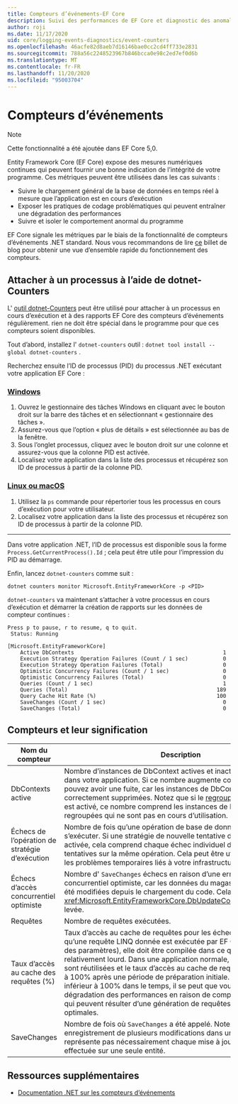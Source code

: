 ```yaml
---
title: Compteurs d’événements-EF Core
description: Suivi des performances de EF Core et diagnostic des anomalies avec les compteurs d’événements .NET
author: roji
ms.date: 11/17/2020
uid: core/logging-events-diagnostics/event-counters
ms.openlocfilehash: 46acfe82d8aeb7d16146bae0cc2cd4ff733e2831
ms.sourcegitcommit: 788a56c2248523967b846bcca0e98c2ed7ef0d6b
ms.translationtype: MT
ms.contentlocale: fr-FR
ms.lasthandoff: 11/20/2020
ms.locfileid: "95003704"
---
```

# <a name="event-counters"></a>Compteurs d’événements

> [!NOTE]
> Cette fonctionnalité a été ajoutée dans EF Core 5,0.

Entity Framework Core (EF Core) expose des mesures numériques continues qui peuvent fournir une bonne indication de l’intégrité de votre programme. Ces métriques peuvent être utilisées dans les cas suivants :

* Suivre le chargement général de la base de données en temps réel à mesure que l’application est en cours d’exécution
* Exposer les pratiques de codage problématiques qui peuvent entraîner une dégradation des performances
* Suivre et isoler le comportement anormal du programme

EF Core signale les métriques par le biais de la fonctionnalité de compteurs d’événements .NET standard. Nous vous recommandons de lire [ce](https://devblogs.microsoft.com/dotnet/introducing-diagnostics-improvements-in-net-core-3-0/) billet de blog pour obtenir une vue d’ensemble rapide du fonctionnement des compteurs.

## <a name="attach-to-a-process-using-dotnet-counters"></a>Attacher à un processus à l’aide de dotnet-Counters

L' [outil dotnet-Counters](https://docs.microsoft.com/dotnet/core/diagnostics/dotnet-counters) peut être utilisé pour attacher à un processus en cours d’exécution et à des rapports EF Core des compteurs d’événements régulièrement. rien ne doit être spécial dans le programme pour que ces compteurs soient disponibles.

Tout d’abord, installez l' `dotnet-counters` outil : `dotnet tool install --global dotnet-counters` .

Recherchez ensuite l’ID de processus (PID) du processus .NET exécutant votre application EF Core :

### <a name="windows"></a>[Windows](#tab/windows)

1. Ouvrez le gestionnaire des tâches Windows en cliquant avec le bouton droit sur la barre des tâches et en sélectionnant « gestionnaire des tâches ».
2. Assurez-vous que l’option « plus de détails » est sélectionnée au bas de la fenêtre.
3. Sous l’onglet processus, cliquez avec le bouton droit sur une colonne et assurez-vous que la colonne PID est activée.
4. Localisez votre application dans la liste des processus et récupérez son ID de processus à partir de la colonne PID.

### <a name="linux-or-macos"></a>[Linux ou macOS](#tab/fluent-api)

1. Utilisez la `ps` commande pour répertorier tous les processus en cours d’exécution pour votre utilisateur.
2. Localisez votre application dans la liste des processus et récupérez son ID de processus à partir de la colonne PID.

***

Dans votre application .NET, l’ID de processus est disponible sous la forme `Process.GetCurrentProcess().Id` ; cela peut être utile pour l’impression du PID au démarrage.

Enfin, lancez `dotnet-counters` comme suit :

```console
dotnet counters monitor Microsoft.EntityFrameworkCore -p <PID>
```

`dotnet-counters` va maintenant s’attacher à votre processus en cours d’exécution et démarrer la création de rapports sur les données de compteur continues :

```console
Press p to pause, r to resume, q to quit.
 Status: Running

[Microsoft.EntityFrameworkCore]
    Active DbContexts                                               1
    Execution Strategy Operation Failures (Count / 1 sec)           0
    Execution Strategy Operation Failures (Total)                   0
    Optimistic Concurrency Failures (Count / 1 sec)                 0
    Optimistic Concurrency Failures (Total)                         0
    Queries (Count / 1 sec)                                         1
    Queries (Total)                                               189
    Query Cache Hit Rate (%)                                      100
    SaveChanges (Count / 1 sec)                                     0
    SaveChanges (Total)                                             0
```

## <a name="counters-and-their-meaning"></a>Compteurs et leur signification

Nom du compteur                          | Description
------------------------------------- | ----
DbContexts active                     | Nombre d’instances de DbContext actives et inactives actuellement dans votre application. Si ce nombre augmente continuellement, vous pouvez avoir une fuite, car les instances de DbContext ne sont pas correctement supprimées. Notez que si le [regroupement de contexte](xref:core/miscellaneous/context-pooling) est activé, ce nombre comprend les instances de DbContext regroupées qui ne sont pas en cours d’utilisation.
Échecs de l’opération de stratégie d’exécution | Nombre de fois qu’une opération de base de données n’a pas pu s’exécuter. Si une stratégie de nouvelle tentative d’exécution est activée, cela comprend chaque échec individuel dans plusieurs tentatives sur la même opération. Cela peut être utilisé pour détecter les problèmes temporaires liés à votre infrastructure.
Échecs d’accès concurrentiel optimiste       | Nombre d' `SaveChanges` échecs en raison d’une erreur d’accès concurrentiel optimiste, car les données du magasin de données ont été modifiées depuis le chargement du code. Cela correspond à une <xref:Microsoft.EntityFrameworkCore.DbUpdateConcurrencyException> levée.
Requêtes                               | Nombre de requêtes exécutées.
Taux d’accès au cache des requêtes (%)              | Taux d’accès au cache de requêtes pour les échecs. La première fois qu’une requête LINQ donnée est exécutée par EF Core (à l’exclusion des paramètres), elle doit être compilée dans ce qui est un processus relativement lourd. Dans une application normale, toutes les requêtes sont réutilisées et le taux d’accès au cache de requête doit être stable à 100% après une période de préparation initiale. Si ce nombre est inférieur à 100% dans le temps, il se peut que vous rencontriez une dégradation des performances en raison de compilations répétées, qui peuvent résulter d’une génération de requêtes dynamiques non optimales.
SaveChanges                           | Nombre de fois où `SaveChanges` a été appelé. Notez que l' `SaveChanges` enregistrement de plusieurs modifications dans un même lot ne représente pas nécessairement chaque mise à jour individuelle effectuée sur une seule entité.

## <a name="additional-resources"></a>Ressources supplémentaires

* [Documentation .NET sur les compteurs d’événements](https://docs.microsoft.com/dotnet/core/diagnostics/event-counters)
